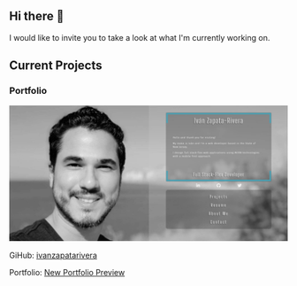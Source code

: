 ## Hi there 👋

I would like to invite you to take a look at what I'm currently working on. 

## Current Projects

### Portfolio
![Portfolio](assets/images/screenshot.png) 

GiHub: [ivanzapatarivera](https://github.com/ivanzapatarivera) 

Portfolio: [New Portfolio Preview](https://ivanzapatarivera.com)


<!--
**ivanzapatarivera/ivanzapatarivera** is a ✨ _special_ ✨ repository because its `README.md` (this file) appears on your GitHub profile.

Here are some ideas to get you started:

- 🔭 I’m currently working on ...




- 🌱 I’m currently learning ...
- 👯 I’m looking to collaborate on ...
- 🤔 I’m looking for help with ...
- 💬 Ask me about ...
- 📫 How to reach me: ...
- 😄 Pronouns: ...
- ⚡ Fun fact: ...
-->
